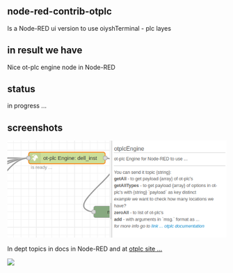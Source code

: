 ## node-red-contrib-otplc



  Is a Node-RED ui version to use oiyshTerminal - plc layes

## in result we have

Nice ot-plc engine node in Node-RED

## status

in progress ...

## screenshots

![](https://raw.githubusercontent.com/yOyOeK1/oiyshTerminal/main/OTNPM/node-red-contrib-otplc/examples/ss_engineNode.png)

In dept topics in docs in Node-RED and at [otplc site ...](https://github.com/yOyOeK1/oiyshTerminal/tree/main/OTNPM/otplc)





[![](https://camo.githubusercontent.com/cd07f1a5d90e454e7bbf69d22ebe4cdbd3a0b3dcf56ba0b6c2495a8e99c776be/68747470733a2f2f6b6f2d66692e636f6d2f696d672f676974687562627574746f6e5f736d2e737667)](https://ko-fi.com/B0B0DFYGS)
